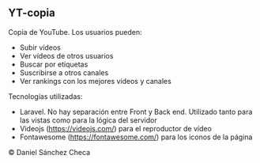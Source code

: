 ## YT-copia

Copia de YouTube. Los usuarios pueden:
-   Subir vídeos
-   Ver vídeos de otros usuarios
-   Buscar por etiquetas
-   Suscribirse a otros canales
-   Ver rankings con los mejores vídeos y canales

Tecnologías utilizadas:
-   Laravel. No hay separación entre Front y Back end. Utilizado tanto para las vistas como para la lógica del servidor
-   Videojs (https://videojs.com/) para el reproductor de vídeo
-   Fontawesome (https://fontawesome.com/) para los iconos de la página

© Daniel Sánchez Checa
